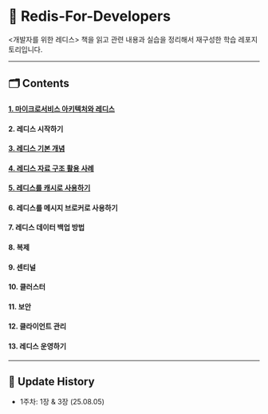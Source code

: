 # 📕 Redis-For-Developers
<개발자를 위한 레디스> 책을 읽고 관련 내용과 실습을 정리해서 재구성한 학습 레포지토리입니다.

---
## 🗂️ Contents
#### [1. 마이크로서비스 아키텍처와 레디스](/chapter-01/)
#### 2. 레디스 시작하기
#### [3. 레디스 기본 개념](/chapter-03/)
#### [4. 레디스 자료 구조 활용 사례](/chapter-04/)
#### [5. 레디스를 캐시로 사용하기](/chapter-05/)
#### 6. 레디스를 메시지 브로커로 사용하기
#### 7. 레디스 데이터 백업 방법
#### 8. 복제
#### 9. 센티널
#### 10. 클러스터
#### 11. 보안
#### 12. 클라이언트 관리
#### 13. 레디스 운영하기




---
## 📍 Update History
- 1주차: 1장 & 3장 (25.08.05)